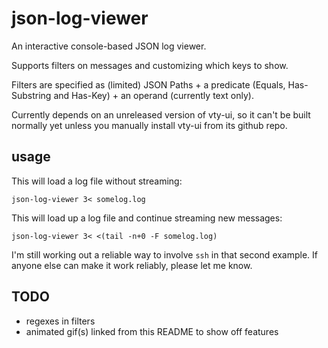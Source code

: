 # json-log-viewer

An interactive console-based JSON log viewer.

Supports filters on messages and customizing which keys to show.

Filters are specified as (limited) JSON Paths + a predicate (Equals,
Has-Substring and Has-Key) + an operand (currently text only).

Currently depends on an unreleased version of vty-ui, so it can't be built
normally yet unless you manually install vty-ui from its github repo.

## usage

This will load a log file without streaming:
```
json-log-viewer 3< somelog.log
```

This will load up a log file and continue streaming new messages:
```
json-log-viewer 3< <(tail -n+0 -F somelog.log)
```

I'm still working out a reliable way to involve `ssh` in that second
example. If anyone else can make it work reliably, please let me know.

## TODO
- regexes in filters
- animated gif(s) linked from this README to show off features
